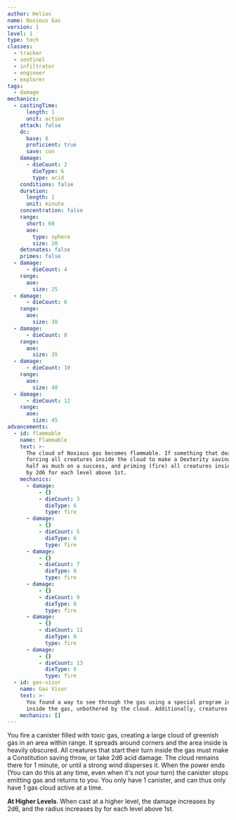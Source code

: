 ```yaml
---
author: Helios
name: Noxious Gas
version: 1
level: 1
type: tech
classes:
  - tracker
  - sentinel
  - infiltrator
  - engineer
  - explorer
tags:
  - damage
mechanics:
  - castingTime:
      length: 1
      unit: action
    attack: false
    dc:
      base: 8
      proficient: true
      save: con
    damage:
      - dieCount: 2
        dieType: 6
        type: acid
    conditions: false
    duration:
      length: 1
      unit: minute
    concentration: false
    range:
      short: 60
      aoe:
        type: sphere
        size: 20
    detonates: false
    primes: false
  - damage:
      - dieCount: 4
    range:
      aoe:
        size: 25
  - damage:
      - dieCount: 6
    range:
      aoe:
        size: 30
  - damage:
      - dieCount: 8
    range:
      aoe:
        size: 35
  - damage:
      - dieCount: 10
    range:
      aoe:
        size: 40
  - damage:
      - dieCount: 12
    range:
      aoe:
        size: 45
advancements:
  - id: flammable
    name: Flammable
    text: >-
      The cloud of Noxious gas becomes flammable. If something that deals fire damage hits the cloud, it explodes,
      forcing all creatures inside the cloud to make a Dexterity saving throw, dealing 3d6 fire damage on a fail, or
      half as much on a success, and priming (fire) all creatures inside the cloud. The damage increases
      by 2d6 for each level above 1st.
    mechanics:
      - damage:
          - {}
          - dieCount: 3
            dieType: 6
            type: fire
      - damage:
          - {}
          - dieCount: 5
            dieType: 6
            type: fire
      - damage:
          - {}
          - dieCount: 7
            dieType: 6
            type: fire
      - damage:
          - {}
          - dieCount: 9
            dieType: 6
            type: fire
      - damage:
          - {}
          - dieCount: 11
            dieType: 6
            type: fire
      - damage:
          - {}
          - dieCount: 13
            dieType: 6
            type: fire
  - id: gas-visor
    name: Gas Visor
    text: >-
      You found a way to see through the gas using a special program in your HUD. You have vision over all creatures
      inside the gas, unbothered by the cloud. Additionally, creatures cannot hide from you inside the cloud.
    mechanics: []
---
```

You fire a canister filled with toxic gas, creating a large cloud of greenish gas in an area within range. It spreads
around corners and the area inside is heavily obscured. All creatures that start their turn inside the gas must make a
Constitution saving throw, or take 2d6 acid damage. The cloud remains there for 1 minute, or until a strong wind
disperses it. When the power ends (You can do this at any time, even when it's not your turn) the canister stops
emitting gas and returns to you. You only have 1 canister, and can thus only have 1 gas cloud active at a time.

__At Higher Levels__. When cast at a higher level, the damage increases by 2d6, and the radius increases by <me-distance length="5" abbr /> for each level above 1st.
